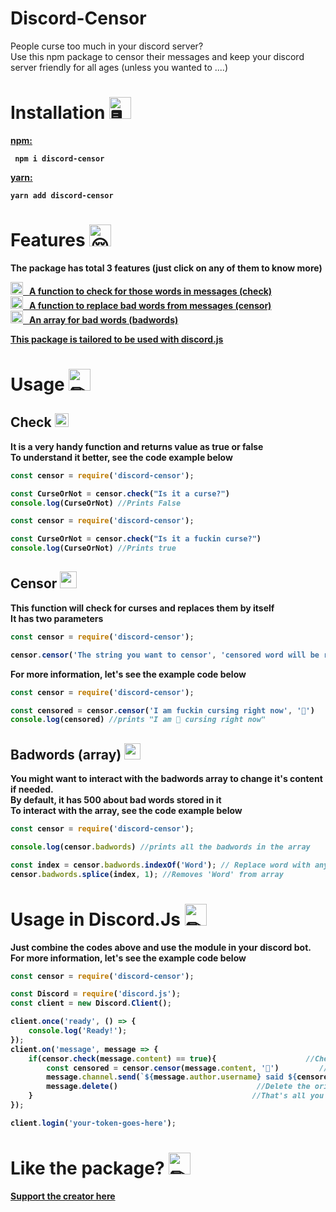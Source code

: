 <!-- [![Build Status](https://travis-ci.org/TheRamann/discord-emotes.svg?branch=master)](https://travis-ci.org/TheRamann/discord-emotes)
[![dependencies Status](https://david-dm.org/TheRamann/discord-emotes/status.svg)](https://david-dm.org/TheRamann/discord-emotes)
[![npm version](https://img.shields.io/npm/v/discord-emotes.svg)](https://www.npmjs.com/package/discord-emotes)
[![npm downloads](https://img.shields.io/npm/dt/discord-emotes.svg)](https://www.npmjs.com/package/discord-emotes)
[![GitHub commit activity](https://img.shields.io/github/commit-activity/y/TheRamann/discord-emotes.svg)](https://github.com/TheRamann/discord-emotes)
[![Codacy Badge](https://api.codacy.com/project/badge/Grade/02438a0c7e1148c486fdc822d79b1f3d)](https://www.codacy.com/app/TheRamann/discord-emotes) -->

# Discord-Censor

People curse too much in your discord server? <br>
Use this npm package to censor their messages and keep your discord server friendly for all ages (unless you wanted to ....)
# Installation <img src="https://cdn.discordapp.com/emojis/316264057659326464.png?v=1" alt = "🖥" width="35px">
<b><a href = "https://www.npmjs.com/package/discord-censor"> npm: </a><b> 
<p>
<code> npm i discord-censor </code>
    <p><b><a href = "https://classic.yarnpkg.com/en/package/discord-censor"> yarn: </a></p>
        <code>yarn add discord-censor </code>

# Features <img src = "https://cdn.discordapp.com/emojis/816591259770552330.gif?v=1" alt = "😌" width = "35px">

The package has total 3 features (just click on any of them to know more) <br>

<a href = "https://www.npmjs.com/package/discord-censor#check-"><img src="https://cdn.discordapp.com/emojis/762224193793818625.png?v=1" alt = "💜" width="20px"> &nbsp; A function to check for those words in messages (check) </a> <br>
<a href = "https://www.npmjs.com/package/discord-censor#censor-">
<img src="https://cdn.discordapp.com/emojis/762224193793818625.png?v=1" alt = "💜" width="20px"> &nbsp; A function to replace bad words from messages (censor)<br></a>
<a href = "https://www.npmjs.com/package/discord-censor#badwords-array-"><img src="https://cdn.discordapp.com/emojis/762224193793818625.png?v=1" alt = "💜" width="20px"> &nbsp; An array for bad words (badwords)<br> </a>

<a href = "https://www.npmjs.com/package/discord-censor#usage-in-discordjs-">This package is tailored to be used with discord.js </a>

# Usage <img src="https://cdn.discordapp.com/emojis/757399420319825950.png?v=1" alt = "✏" width="35px">

## Check <img src = "https://cdn.discordapp.com/emojis/779715156610383892.gif?v=1" width = 22px>

It is a very handy function and returns value as true or false <br>
To understand it better, see the code example below <br>

```js
const censor = require('discord-censor');

const CurseOrNot = censor.check("Is it a curse?")
console.log(CurseOrNot) //Prints False
```

```js
const censor = require('discord-censor');

const CurseOrNot = censor.check("Is it a fuckin curse?")
console.log(CurseOrNot) //Prints true
```

## Censor <img src = "https://cdn.discordapp.com/emojis/708868674953543691.gif?v=1" width = "27px">

This function will check for curses and replaces them by itself <br>
It has two parameters <br>
```js
const censor = require('discord-censor');

censor.censor('The string you want to censor', 'censored word will be replaced by this (This parameter is optional)')
```
For more information, let's see the example code below <br>
```js
const censor = require('discord-censor');

const censored = censor.censor('I am fuckin cursing right now', '🤬')
console.log(censored) //prints "I am 🤬 cursing right now"
```

## Badwords (array) <img src = "https://cdn.discordapp.com/emojis/722735532823543848.gif?v=1" width = "26px">
You might want to interact with the badwords array to change it's content if needed. <br>
By default, it has 500 about bad words stored in it <br>
To interact with the array, see the code example below <br>
```js
const censor = require('discord-censor');

console.log(censor.badwords) //prints all the badwords in the array

const index = censor.badwords.indexOf('Word'); // Replace word with any word you would like to remove from array
censor.badwords.splice(index, 1); //Removes 'Word' from array
```

# Usage in Discord.Js <img src="https://discord.js.org/static/logo-square.png" alt = "✏" width="35px">

Just combine the codes above and use the module in your discord bot. <br>
For more information, let's see the example code below <br>
```js
const censor = require('discord-censor');

const Discord = require('discord.js');
const client = new Discord.Client();

client.once('ready', () => {
	console.log('Ready!');
});
client.on('message', message => {
    if(censor.check(message.content) == true){				      //Check if message has curses or not
        const censored = censor.censor(message.content, '🤬')   	     //Censor the message if they have curses
        message.channel.send(`${message.author.username} said ${censored}`) //Send the censored version of message
        message.delete()        					   //Delete the original of message version which has curses
    }                           					  //That's all you have to do to censor messages in discord 💜
});

client.login('your-token-goes-here');
```


# Like the package? <img src="https://cdn.discordapp.com/emojis/599598716521021441.gif?v=1" alt = "✏" width="35px">
<a href = "https://www.buymeacoffee.com/TheRamann">
Support the creator here
</a>
